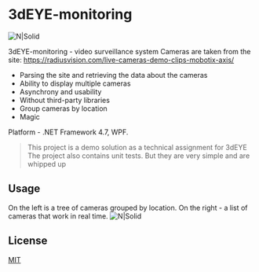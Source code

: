 # 3dEYE-monitoring

![N|Solid](https://pp.userapi.com/c824601/v824601886/12052c/ggEI1sBmGc8.jpg)

3dEYE-monitoring - video surveillance system
Cameras are taken from the site: https://radiusvision.com/live-cameras-demo-clips-mobotix-axis/

  - Parsing the site and retrieving the data about the cameras
  - Ability to display multiple cameras
  - Asynchrony and usability
  - Without third-party libraries
  - Group cameras by location
  - Magic

Platform - .NET Framework 4.7, WPF.

> This project is a demo solution as a technical assignment for 3dEYE
> The project also contains unit tests. But they are very simple and are whipped up

## Usage

On the left is a tree of cameras grouped by location. On the right - a list of cameras that work in real time.
![N|Solid](https://pp.userapi.com/c824601/v824601886/120546/DgDJmOUKNHw.jpg)

## License

[MIT](https://github.com/Winster332/3dEYE-monitoring/blob/master/LICENSE)
